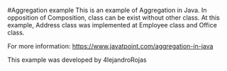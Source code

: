 #Aggregation example
This is an example of Aggregation in Java. In opposition of Composition, class can be exist without other class.
At this example, Address class was implemented at Employee class and Office class.

For more information:
	https://www.javatpoint.com/aggregation-in-java

This example was developed by 4lejandroRojas